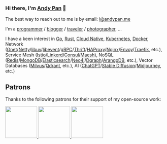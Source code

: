 ### Hi there, I'm [Andy Pan](https://andypan.me) 🎉

The best way to reach out to me is by email: i@andypan.me

I'm a [programmer](https://github.com/panjf2000/panjf2000) / [blogger](https://strikefreedom.top) / [traveler](https://gallery.strikefreedom.top/s/1e8v8ivisn) / [photographer](https://gallery.strikefreedom.top/s/1e8v8ivisn), ...

I have a keen interest in [Go](https://github.com/golang/go), [Rust](https://github.com/rust-lang/rust), [Cloud Native](https://www.cncf.io/), [Kubernetes](https://github.com/kubernetes/kubernetes), [Docker](https://www.docker.com/), Network ([Gnet](https://github.com/panjf2000/gnet)/[Netty](https://github.com/netty/netty)/[libuv](https://github.com/libuv/libuv)/[libevent](https://github.com/libevent/libevent)/[gRPC](https://github.com/grpc/grpc)/[Thrift](https://github.com/apache/thrift)/[HAProxy](https://www.haproxy.org/)/[Nginx](https://nginx.org/)/[Envoy](https://github.com/envoyproxy/envoy)/[Traefik](https://github.com/traefik/traefik), etc.), Service Mesh ([Istio](https://github.com/istio/istio)/[Linkerd](https://github.com/linkerd/linkerd2)/[Consul](https://github.com/hashicorp/consul)/[Maesh](https://github.com/traefik/mesh)), NoSQL ([Redis](https://github.com/redis/redis)/[MongoDB](https://github.com/mongodb/mongo)/[Elasticsearch](https://github.com/elastic/elasticsearch)/[Neo4j](https://github.com/neo4j/neo4j)/[Dgraph](https://github.com/dgraph-io/dgraph)/[ArangoDB](https://github.com/arangodb/arangodb), etc.), Vector Databases ([Milvus](https://github.com/milvus-io/milvus)/[Qdrant](https://github.com/qdrant/qdrant), etc.), AI ([ChatGPT](https://chat.openai.com/)/[Stable Diffusion](https://stability.ai/stablediffusion)/[Midjourney](https://www.midjourney.com/), etc.)

## Patrons
<p>Thanks to the following patrons for their support of my open-source work:</p>
  <a href="https://www.digitalocean.com/">
    <img src="https://opensource.nyc3.cdn.digitaloceanspaces.com/attribution/assets/SVG/DO_Logo_vertical_blue.svg" width="100px">
  </a>
  <a href="https://www.jetbrains.com/">
    <img src="https://upload.wikimedia.org/wikipedia/en/0/08/JetBrains_beam_logo.svg" width="100px">
  </a>
  <a href="https://github.com/features/copilot">
    <img src="https://upload.wikimedia.org/wikipedia/commons/9/91/Octicons-mark-github.svg" width="100px">
  </a>

<!--
![](https://github-profile-summary-cards.vercel.app/api/cards/profile-details?username=panjf2000&theme=nord_bright)
![](https://github-profile-summary-cards.vercel.app/api/cards/repos-per-language?username=panjf2000&theme=nord_bright)
![](https://github-profile-summary-cards.vercel.app/api/cards/most-commit-language?username=panjf2000&theme=nord_bright)
![](https://github-profile-summary-cards.vercel.app/api/cards/stats?username=panjf2000&theme=nord_bright)
![](https://github-profile-summary-cards.vercel.app/api/cards/productive-time?username=panjf2000&theme=nord_bright)
-->
